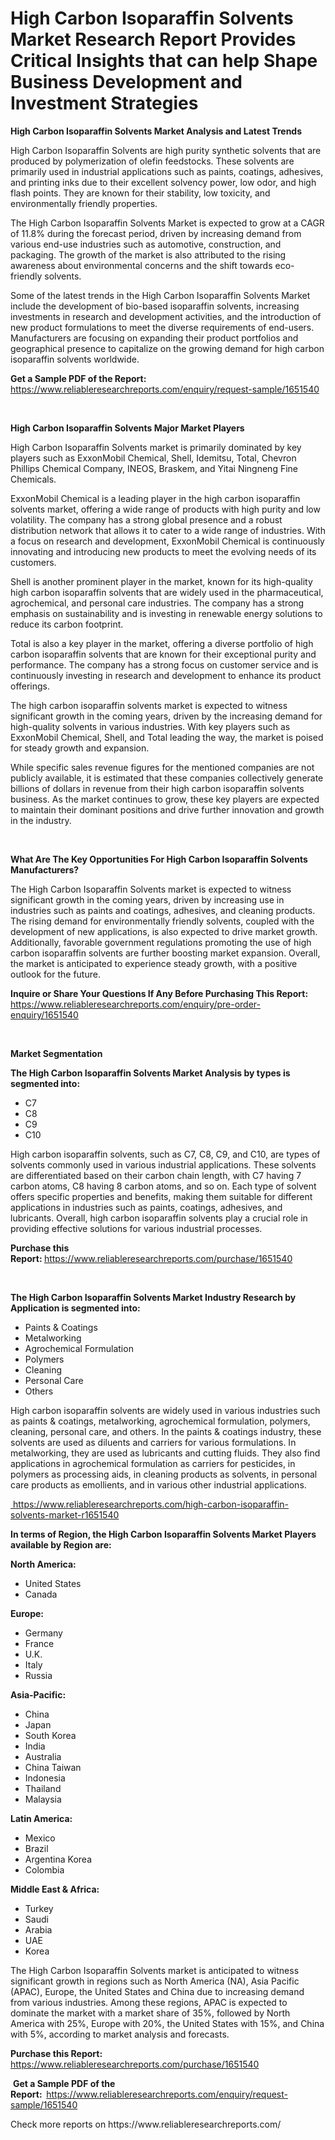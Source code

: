 <p><h1>High Carbon Isoparaffin Solvents Market Research Report Provides Critical Insights that can help Shape Business Development and Investment Strategies</h1></p><p><strong>High Carbon Isoparaffin Solvents Market Analysis and Latest Trends</strong></p>
<p><p>High Carbon Isoparaffin Solvents are high purity synthetic solvents that are produced by polymerization of olefin feedstocks. These solvents are primarily used in industrial applications such as paints, coatings, adhesives, and printing inks due to their excellent solvency power, low odor, and high flash points. They are known for their stability, low toxicity, and environmentally friendly properties.</p><p>The High Carbon Isoparaffin Solvents Market is expected to grow at a CAGR of 11.8% during the forecast period, driven by increasing demand from various end-use industries such as automotive, construction, and packaging. The growth of the market is also attributed to the rising awareness about environmental concerns and the shift towards eco-friendly solvents.</p><p>Some of the latest trends in the High Carbon Isoparaffin Solvents Market include the development of bio-based isoparaffin solvents, increasing investments in research and development activities, and the introduction of new product formulations to meet the diverse requirements of end-users. Manufacturers are focusing on expanding their product portfolios and geographical presence to capitalize on the growing demand for high carbon isoparaffin solvents worldwide.</p></p>
<p><strong>Get a Sample PDF of the Report:&nbsp;</strong> <a href="https://www.reliableresearchreports.com/enquiry/request-sample/1651540">https://www.reliableresearchreports.com/enquiry/request-sample/1651540</a></p>
<p>&nbsp;</p>
<p><strong>High Carbon Isoparaffin Solvents Major Market Players</strong></p>
<p><p>High Carbon Isoparaffin Solvents market is primarily dominated by key players such as ExxonMobil Chemical, Shell, Idemitsu, Total, Chevron Phillips Chemical Company, INEOS, Braskem, and Yitai Ningneng Fine Chemicals.</p><p>ExxonMobil Chemical is a leading player in the high carbon isoparaffin solvents market, offering a wide range of products with high purity and low volatility. The company has a strong global presence and a robust distribution network that allows it to cater to a wide range of industries. With a focus on research and development, ExxonMobil Chemical is continuously innovating and introducing new products to meet the evolving needs of its customers.</p><p>Shell is another prominent player in the market, known for its high-quality high carbon isoparaffin solvents that are widely used in the pharmaceutical, agrochemical, and personal care industries. The company has a strong emphasis on sustainability and is investing in renewable energy solutions to reduce its carbon footprint.</p><p>Total is also a key player in the market, offering a diverse portfolio of high carbon isoparaffin solvents that are known for their exceptional purity and performance. The company has a strong focus on customer service and is continuously investing in research and development to enhance its product offerings.</p><p>The high carbon isoparaffin solvents market is expected to witness significant growth in the coming years, driven by the increasing demand for high-quality solvents in various industries. With key players such as ExxonMobil Chemical, Shell, and Total leading the way, the market is poised for steady growth and expansion.</p><p>While specific sales revenue figures for the mentioned companies are not publicly available, it is estimated that these companies collectively generate billions of dollars in revenue from their high carbon isoparaffin solvents business. As the market continues to grow, these key players are expected to maintain their dominant positions and drive further innovation and growth in the industry.</p></p>
<p>&nbsp;</p>
<p><strong>What Are The Key Opportunities For High Carbon Isoparaffin Solvents Manufacturers?</strong></p>
<p><p>The High Carbon Isoparaffin Solvents market is expected to witness significant growth in the coming years, driven by increasing use in industries such as paints and coatings, adhesives, and cleaning products. The rising demand for environmentally friendly solvents, coupled with the development of new applications, is also expected to drive market growth. Additionally, favorable government regulations promoting the use of high carbon isoparaffin solvents are further boosting market expansion. Overall, the market is anticipated to experience steady growth, with a positive outlook for the future.</p></p>
<p><strong>Inquire or Share Your Questions If Any Before Purchasing This Report:</strong> <a href="https://www.reliableresearchreports.com/enquiry/pre-order-enquiry/1651540">https://www.reliableresearchreports.com/enquiry/pre-order-enquiry/1651540</a></p>
<p>&nbsp;</p>
<p><strong>Market Segmentation</strong></p>
<p><strong>The High Carbon Isoparaffin Solvents Market Analysis by types is segmented into:</strong></p>
<p><ul><li>C7</li><li>C8</li><li>C9</li><li>C10</li></ul></p>
<p><p>High carbon isoparaffin solvents, such as C7, C8, C9, and C10, are types of solvents commonly used in various industrial applications. These solvents are differentiated based on their carbon chain length, with C7 having 7 carbon atoms, C8 having 8 carbon atoms, and so on. Each type of solvent offers specific properties and benefits, making them suitable for different applications in industries such as paints, coatings, adhesives, and lubricants. Overall, high carbon isoparaffin solvents play a crucial role in providing effective solutions for various industrial processes.</p></p>
<p><strong>Purchase this Report:&nbsp;</strong><a href="https://www.reliableresearchreports.com/purchase/1651540">https://www.reliableresearchreports.com/purchase/1651540</a></p>
<p>&nbsp;</p>
<p><strong>The High Carbon Isoparaffin Solvents Market Industry Research by Application is segmented into:</strong></p>
<p><ul><li>Paints & Coatings</li><li>Metalworking</li><li>Agrochemical Formulation</li><li>Polymers</li><li>Cleaning</li><li>Personal Care</li><li>Others</li></ul></p>
<p><p>High carbon isoparaffin solvents are widely used in various industries such as paints & coatings, metalworking, agrochemical formulation, polymers, cleaning, personal care, and others. In the paints & coatings industry, these solvents are used as diluents and carriers for various formulations. In metalworking, they are used as lubricants and cutting fluids. They also find applications in agrochemical formulation as carriers for pesticides, in polymers as processing aids, in cleaning products as solvents, in personal care products as emollients, and in various other industrial applications.</p></p>
<p><a href="https://www.reliableresearchreports.com/high-carbon-isoparaffin-solvents-market-r1651540">&nbsp;https://www.reliableresearchreports.com/high-carbon-isoparaffin-solvents-market-r1651540</a></p>
<p><strong>In terms of Region, the High Carbon Isoparaffin Solvents Market Players available by Region are:</strong></p>
<p>
    <p> <strong> North America: </strong>
        <ul>
            <li>United States</li>
            <li>Canada</li>
        </ul>
        </p> 
    <p> <strong> Europe: </strong>
        <ul>
            <li>Germany</li>
            <li>France</li>
            <li>U.K.</li>
            <li>Italy</li>
            <li>Russia</li>
        </ul>
        </p> 
    <p> <strong> Asia-Pacific: </strong>
        <ul>
            <li>China</li>
            <li>Japan</li>
            <li>South Korea</li>
            <li>India</li>
            <li>Australia</li>
            <li>China Taiwan</li>
            <li>Indonesia</li>
            <li>Thailand</li>
            <li>Malaysia</li>
        </ul>
        </p> 
    <p> <strong> Latin America: </strong>
        <ul>
            <li>Mexico</li>
            <li>Brazil</li>
            <li>Argentina Korea</li>
            <li>Colombia</li>
        </ul>
        </p> 
    <p> <strong> Middle East & Africa: </strong>
        <ul>
            <li>Turkey</li>
            <li>Saudi</li>
            <li>Arabia</li>
            <li>UAE</li>
            <li>Korea</li>
        </ul>
    </p>
    </p>
<p><p>The High Carbon Isoparaffin Solvents market is anticipated to witness significant growth in regions such as North America (NA), Asia Pacific (APAC), Europe, the United States and China due to increasing demand from various industries. Among these regions, APAC is expected to dominate the market with a market share of 35%, followed by North America with 25%, Europe with 20%, the United States with 15%, and China with 5%, according to market analysis and forecasts.</p></p>
<p><strong>Purchase this Report: </strong><a href="https://www.reliableresearchreports.com/purchase/1651540">https://www.reliableresearchreports.com/purchase/1651540</a></p>
<p>&nbsp;<strong>Get a Sample PDF of the Report:&nbsp;&nbsp;</strong><a href="https://www.reliableresearchreports.com/enquiry/request-sample/1651540">https://www.reliableresearchreports.com/enquiry/request-sample/1651540</a></p>
<p><strong></strong></p>
<p>Check more reports on https://www.reliableresearchreports.com/</p>